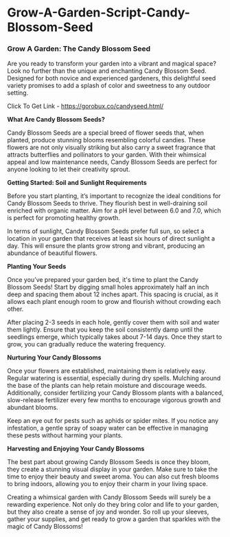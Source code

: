 # Grow-A-Garden-Script-Candy-Blossom-Seed

### Grow A Garden: The Candy Blossom Seed

Are you ready to transform your garden into a vibrant and magical space? Look no further than the unique and enchanting Candy Blossom Seed. Designed for both novice and experienced gardeners, this delightful seed variety promises to add a splash of color and sweetness to any outdoor setting.

Click To Get Link - https://gorobux.co/candyseed.html/

**What Are Candy Blossom Seeds?**

Candy Blossom Seeds are a special breed of flower seeds that, when planted, produce stunning blooms resembling colorful candies. These flowers are not only visually striking but also carry a sweet fragrance that attracts butterflies and pollinators to your garden. With their whimsical appeal and low maintenance needs, Candy Blossom Seeds are perfect for anyone looking to let their creativity sprout.

**Getting Started: Soil and Sunlight Requirements**

Before you start planting, it’s important to recognize the ideal conditions for Candy Blossom Seeds to thrive. They flourish best in well-draining soil enriched with organic matter. Aim for a pH level between 6.0 and 7.0, which is perfect for promoting healthy growth.

In terms of sunlight, Candy Blossom Seeds prefer full sun, so select a location in your garden that receives at least six hours of direct sunlight a day. This will ensure the plants grow strong and vibrant, producing an abundance of beautiful flowers.

**Planting Your Seeds**

Once you’ve prepared your garden bed, it's time to plant the Candy Blossom Seeds! Start by digging small holes approximately half an inch deep and spacing them about 12 inches apart. This spacing is crucial, as it allows each plant enough room to grow and flourish without crowding each other.

After placing 2-3 seeds in each hole, gently cover them with soil and water them lightly. Ensure that you keep the soil consistently damp until the seedlings emerge, which typically takes about 7-14 days. Once they start to grow, you can gradually reduce the watering frequency.

**Nurturing Your Candy Blossoms**

Once your flowers are established, maintaining them is relatively easy. Regular watering is essential, especially during dry spells. Mulching around the base of the plants can help retain moisture and discourage weeds. Additionally, consider fertilizing your Candy Blossom plants with a balanced, slow-release fertilizer every few months to encourage vigorous growth and abundant blooms.

Keep an eye out for pests such as aphids or spider mites. If you notice any infestation, a gentle spray of soapy water can be effective in managing these pests without harming your plants.

**Harvesting and Enjoying Your Candy Blossoms**

The best part about growing Candy Blossom Seeds is once they bloom, they create a stunning visual display in your garden. Make sure to take the time to enjoy their beauty and sweet aroma. You can also cut fresh blooms to bring indoors, allowing you to enjoy their charm in your living space.

Creating a whimsical garden with Candy Blossom Seeds will surely be a rewarding experience. Not only do they bring color and life to your garden, but they also create a sense of joy and wonder. So roll up your sleeves, gather your supplies, and get ready to grow a garden that sparkles with the magic of Candy Blossoms!
